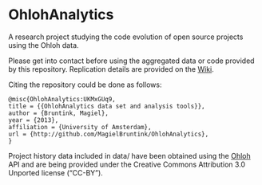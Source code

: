 OhlohAnalytics
==============

A research project studying the code evolution of open source projects using the Ohloh data.

Please get into contact before using the aggregated data or code provided by this repository. Replication details are provided on the [Wiki](https://github.com/MagielBruntink/OhlohAnalytics/wiki).

Citing the repository could be done as follows:
```
@misc{OhlohAnalytics:UKMxGUq9,
title = {{OhlohAnalytics data set and analysis tools}},
author = {Bruntink, Magiel},
year = {2013},
affiliation = {University of Amsterdam},
url = {http://github.com/MagielBruntink/OhlohAnalytics},
}
```

Project history data included in data/ have been obtained using the [Ohloh](http://www.ohloh.net) API and are being
provided under the Creative Commons Attribution 3.0 Unported license (“CC-BY”).

